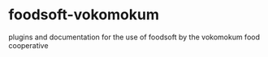 # foodsoft-vokomokum
plugins and documentation for the use of foodsoft by the vokomokum food cooperative
